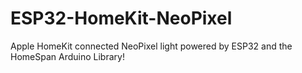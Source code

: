# ESP32-HomeKit-NeoPixel
Apple HomeKit connected NeoPixel light powered by ESP32 and the HomeSpan Arduino Library!
